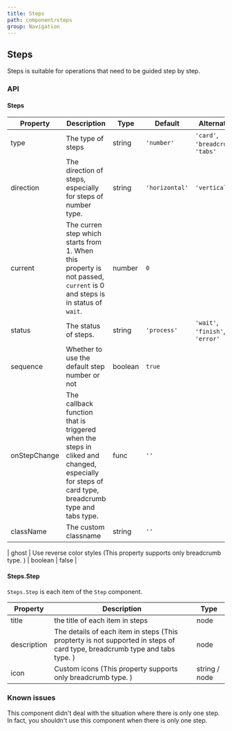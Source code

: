 ```yaml
---
title: Steps
path: component/steps
group: Navigation
---
```


## Steps

Steps is suitable for operations that need to be guided step by step.

### API

#### Steps

| Property     | Description                                                                                                                                     | Type    | Default        | Alternative                        |
| ------------ | ----------------------------------------------------------------------------------------------------------------------------------------------- | ------- | -------------- | ---------------------------------- |
| type         | The type of steps                                                                                                                               | string  | `'number'`     | `'card'`, `'breadcrumb'`, `'tabs'` |
| direction    | The direction of steps, especially for steps of number type.                                                                                    | string  | `'horizontal'` | `'vertical'`                       |
| current      | The curren step which starts from 1. When this property is not passed, `current` is 0 and steps is in status of `wait`.                         | number  | `0`            |                                    |
| status       | The status of steps.                                                                                                                            | string  | `'process'`    | `'wait'`, `'finish'`, `'error'`    |
| sequence     | Whether to use the default step number or not                                                                                                   | boolean | `true`         |                                    |
| onStepChange | The callback function that is triggered when the steps in cliked and changed, especially for steps of card type, breadcrumb type and tabs type. | func    | `''`           |                                    |
| className    | The custom classname                                                                                                                            | string  | `''`           |                                    |

| ghost        | Use reverse color styles (This property supports only breadcrumb type. ) | boolean  | false     |
#### Steps.Step

`Steps.Step` is each item of the `Step` component.

| Property    | Description                                                                                                                | Type |
| ----------- | -------------------------------------------------------------------------------------------------------------------------- | ---- |
| title       | the title of each item in steps                                                                                            | node |
| description | The details of each item in steps (This propterty is not supported in steps of card type, breadcrumb type and tabs type. ) | node |
| icon        | Custom icons (This property supports only breadcrumb type. ) | string / node |

### Known issues

This component didn't deal with the situation where there is only one step. In fact, you shouldn't use this component when there is only one step.
